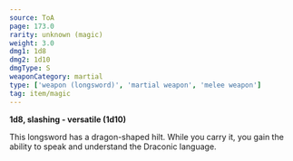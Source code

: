 ```yaml
---
source: ToA
page: 173.0
rarity: unknown (magic)
weight: 3.0
dmg1: 1d8
dmg2: 1d10
dmgType: S
weaponCategory: martial
type: ['weapon (longsword)', 'martial weapon', 'melee weapon']
tag: item/magic
---
```


**1d8, slashing - versatile (1d10)**

This longsword has a dragon-shaped hilt. While you carry it, you gain the ability to speak and understand the Draconic language.


